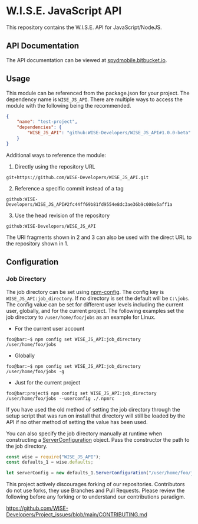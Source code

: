 # W.I.S.E. JavaScript API #

This repository contains the W.I.S.E. API for JavaScript/NodeJS.

## API Documentation

The API documentation can be viewed at [spydmobile.bitbucket.io](https://spydmobile.bitbucket.io/psaas_js/).

## Usage

This module can be referenced from the package.json for your project. The dependency name is `WISE_JS_API`. There are multiple ways to access the module with the following being the recommended.

```json
{
    "name": "test-project",
    "dependencies": {
        "WISE_JS_API": "github:WISE-Developers/WISE_JS_API#1.0.0-beta"
    }
}
```

Additional ways to reference the module:

1) Directly using the repository URL
```
git+https://github.com/WISE-Developers/WISE_JS_API.git
```

2) Reference a specific commit instead of a tag
```
github:WISE-Developers/WISE_JS_API#2fc44ff69b81fd9554e8dc3ae36b9c008e5aff1a
```

3) Use the head revision of the repository
```
github:WISE-Developers/WISE_JS_API
```

The URI fragments shown in 2 and 3 can also be used with the direct URL to the repository shown in 1.

## Configuration

### Job Directory

The job directory can be set using [npm-config](https://docs.npmjs.com/cli-commands/config.html). The config key is `WISE_JS_API:job_directory`. If no directory is set the default will be `C:\jobs`. The config value can be set for different user levels including the current user, globally, and for the current project. The following examples set the job directory to `/user/home/foo/jobs` as an example for Linux.

- For the current user account
```console
foo@bar:~$ npm config set WISE_JS_API:job_directory /user/home/foo/jobs
```

- Globally
```console
foo@bar:~$ npm config set WISE_JS_API:job_directory /user/home/foo/jobs -g
```

- Just for the current project
```console
foo@bar:project$ npm config set WISE_JS_API:job_directory /user/home/foo/jobs --userconfig ./.npmrc
```

If you have used the old method of setting the job directory through the setup script that was run on install that directory will still be loaded by the API if no other method of setting the value has been used.

You can also specify the job directory manually at runtime when constructing a [ServerConfiguration](https://spydmobile.bitbucket.io/psaas_js/classes/_defaults_.serverconfiguration.html) object. Pass the constructor the path to the job directory.

```javascript
const wise = require("WISE_JS_API");
const defaults_1 = wise.defaults;

let serverConfig = new defaults_1.ServerConfiguration("/user/home/foo/jobs");
```

This project actively discourages forking of our repositories. 
Contributors do not use forks, they use Branches and Pull Requests. 
Please review the following before any forking or to understand our contributions paradigm.

https://github.com/WISE-Developers/Project_issues/blob/main/CONTRIBUTING.md
